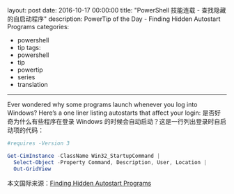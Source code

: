 layout: post
date: 2016-10-17 00:00:00
title: "PowerShell 技能连载 - 查找隐藏的自启动程序"
description: PowerTip of the Day - Finding Hidden Autostart Programs
categories:
- powershell
- tip
tags:
- powershell
- tip
- powertip
- series
- translation
---
Ever wondered why some programs launch whenever you log into Windows? Here’s a one liner listing autostarts that affect your login:
是否好奇为什么有些程序在登录 Windows 的时候会自动启动？这是一行列出登录时自启动项的代码：

```powershell
#requires -Version 3

Get-CimInstance -ClassName Win32_StartupCommand |
  Select-Object -Property Command, Description, User, Location |
  Out-GridView
```

<!--more-->
本文国际来源：[Finding Hidden Autostart Programs](http://community.idera.com/powershell/powertips/b/tips/posts/finding-hidden-autostart-programs)
